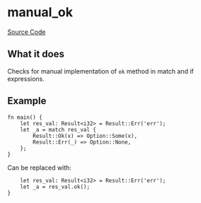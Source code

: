 # manual_ok

[Source Code](https://github.com/software-mansion/cairo-lint/tree/main/src/lints/manual/manual_ok.rs#L40)

## What it does

Checks for manual implementation of `ok` method in match and if expressions.

## Example

```cairo
fn main() {
    let res_val: Result<i32> = Result::Err('err');
    let _a = match res_val {
        Result::Ok(x) => Option::Some(x),
        Result::Err(_) => Option::None,
    };
}
```

Can be replaced with:

```cairo
    let res_val: Result<i32> = Result::Err('err');
    let _a = res_val.ok();
}
```
